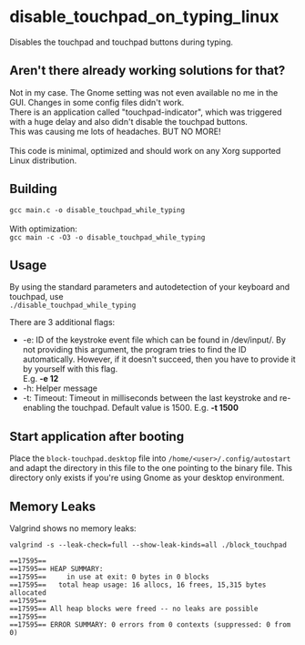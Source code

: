 # disable_touchpad_on_typing_linux
Disables the touchpad and touchpad buttons during typing.

## Aren't there already working solutions for that?
Not in my case. The Gnome setting was not even available no me in the GUI. Changes in some config files didn't work. <br>
There is an application called "touchpad-indicator", which was triggered with a huge delay and also didn't disable the touchpad buttons. <br>
This was causing me lots of headaches. BUT NO MORE! <br><br>
This code is minimal, optimized and should work on any Xorg supported Linux distribution. 

## Building
`gcc main.c -o disable_touchpad_while_typing`<br><br>
With optimization:<br>
`gcc main -c -O3 -o disable_touchpad_while_typing`

## Usage
By using the standard parameters and autodetection of your keyboard and touchpad, use <br>
`./disable_touchpad_while_typing`<br>

There are 3 additional flags:
<ul>
  <li>-e: ID of the keystroke event file which can be found in /dev/input/. By not providing this argument, the program tries to find the ID automatically. However, if it doesn't succeed, then you have to provide it by yourself with this flag.<br>E.g. <b>-e 12</b></li>
  <li>-h: Helper message</li>
  <li>-t: Timeout: Timeout in milliseconds between the last keystroke and re-enabling the touchpad. Default value is 1500. E.g. <b>-t 1500</b></li>
</ul>

## Start application after booting
Place the `block-touchpad.desktop` file into `/home/<user>/.config/autostart` and adapt the directory in this file to the one pointing to the binary file. This directory only exists if you're using Gnome as your desktop environment. 

## Memory Leaks
Valgrind shows no memory leaks:
```
valgrind -s --leak-check=full --show-leak-kinds=all ./block_touchpad

==17595== 
==17595== HEAP SUMMARY:
==17595==     in use at exit: 0 bytes in 0 blocks
==17595==   total heap usage: 16 allocs, 16 frees, 15,315 bytes allocated
==17595== 
==17595== All heap blocks were freed -- no leaks are possible
==17595== 
==17595== ERROR SUMMARY: 0 errors from 0 contexts (suppressed: 0 from 0)
```
